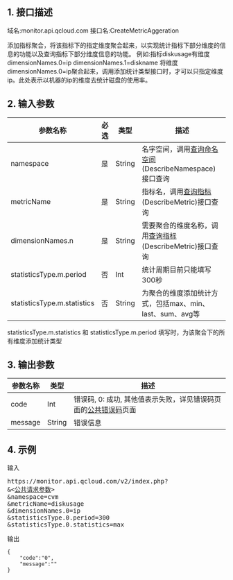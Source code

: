 ## 1. 接口描述
域名:monitor.api.qcloud.com
接口名:CreateMetricAggeration

添加指标聚合，将该指标下的指定维度聚合起来，以实现统计指标下部分维度的信息的功能以及查询指标下部分维度信息的功能。
例如:指标diskusage有维度dimensionNames.0=ip  dimensionNames.1=diskname
将维度dimensionNames.0=ip聚合起来，调用添加统计类型接口时，才可以只指定维度ip。此处表示以机器的ip的维度去统计磁盘的使用率。


## 2. 输入参数
| 参数名称 | 必选  | 类型 | 描述 |
|---------|---------|---------|---------|
| namespace | 是 | String | 名字空间，调用<a href="/doc/api/255/查询命名空间" title="查询命名空间">查询命名空间</a>(DescribeNamespace)接口查询|
| metricName | 是 | String | 指标名，调用<a href="/doc/api/255/查询指标" title="查询指标">查询指标</a>(DescribeMetric)接口查询|
| dimensionNames.n | 是 | String | 需要聚合的维度名称，调用<a href="/doc/api/255/查询指标" title="查询指标">查询指标</a>(DescribeMetric)接口查询|
| statisticsType.m.period| 否 | Int | 统计周期目前只能填写300秒|
| statisticsType.m.statistics | 否 | String | 为聚合的维度添加统计方式，包括max、min、last、sum、avg等|


statisticsType.m.statistics 和  statisticsType.m.period 填写时，为该聚合下的所有维度添加统计类型

## 3. 输出参数
| 参数名称 | 类型 | 描述 |
|---------|---------|---------|
| code | Int | 错误码, 0: 成功, 其他值表示失败，详见错误码页面的<a href="/doc/api/255/错误码" title="错误码">公共错误码</a>页面|
| message | String | 错误信息|


## 4. 示例
输入
<pre>
https://monitor.api.qcloud.com/v2/index.php?
&<<a href="https://www.qcloud.com/doc/api/229/6976">公共请求参数</a>>
&namespace=cvm
&metricName=diskusage
&dimensionNames.0=ip
&statisticsType.0.period=300
&statisticsType.0.statistics=max
</pre>
输出
```
{
    "code":"0",
    "message":""
}
```